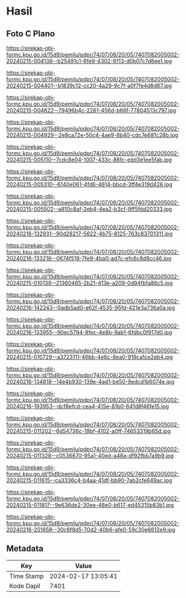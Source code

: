 # Hasil

## Foto C Plano

https://sirekap-obj-formc.kpu.go.id/15d9/pemilu/pdpr/74/07/08/20/05/7407082005002-20240215-004138--b25491c1-6fe9-4302-8113-d0b07c7d6ee1.jpg

https://sirekap-obj-formc.kpu.go.id/15d9/pemilu/pdpr/74/07/08/20/05/7407082005002-20240215-004401--b1839c12-cc20-4a29-9c7f-a0f7fe4d8d67.jpg

https://sirekap-obj-formc.kpu.go.id/15d9/pemilu/pdpr/74/07/08/20/05/7407082005002-20240215-004622--79496b4c-2261-456d-b66f-77804513c797.jpg

https://sirekap-obj-formc.kpu.go.id/15d9/pemilu/pdpr/74/07/08/20/05/7407082005002-20240215-004929--2e8ca72e-50c4-4ae9-8b40-cdc7e681c28b.jpg

https://sirekap-obj-formc.kpu.go.id/15d9/pemilu/pdpr/74/07/08/20/05/7407082005002-20240215-005110--7cdc8e04-1007-433c-86fc-edd3e1ee5fab.jpg

https://sirekap-obj-formc.kpu.go.id/15d9/pemilu/pdpr/74/07/08/20/05/7407082005002-20240215-005310--6140e061-4fd6-4614-bbcd-3ff4e319d426.jpg

https://sirekap-obj-formc.kpu.go.id/15d9/pemilu/pdpr/74/07/08/20/05/7407082005002-20240215-005502--a810c8af-2eb4-4ea2-b3cf-9ff5fdd20333.jpg

https://sirekap-obj-formc.kpu.go.id/15d9/pemilu/pdpr/74/07/08/20/05/7407082005002-20240216-132931--90d28217-5622-4b75-8125-763c83701311.jpg

https://sirekap-obj-formc.kpu.go.id/15d9/pemilu/pdpr/74/07/08/20/05/7407082005002-20240216-133216--0674f519-7fe9-4ba0-ad7c-efc6c8d8cc46.jpg

https://sirekap-obj-formc.kpu.go.id/15d9/pemilu/pdpr/74/07/08/20/05/7407082005002-20240215-010139--21360465-2b21-413e-a209-0d94fbfa86c5.jpg

https://sirekap-obj-formc.kpu.go.id/15d9/pemilu/pdpr/74/07/08/20/05/7407082005002-20240216-142243--0adb5ad0-e62f-4535-95fd-421e3a736a0a.jpg

https://sirekap-obj-formc.kpu.go.id/15d9/pemilu/pdpr/74/07/08/20/05/7407082005002-20240216-133955--90ec5794-8fec-4e8b-9ab1-6fdbc0f917d0.jpg

https://sirekap-obj-formc.kpu.go.id/15d9/pemilu/pdpr/74/07/08/20/05/7407082005002-20240215-010729--a3723111-46bb-4e6c-8ea0-919ca1ce2eb4.jpg

https://sirekap-obj-formc.kpu.go.id/15d9/pemilu/pdpr/74/07/08/20/05/7407082005002-20240216-134818--14e4b930-139e-4ad1-be50-9edcd1b6074e.jpg

https://sirekap-obj-formc.kpu.go.id/15d9/pemilu/pdpr/74/07/08/20/05/7407082005002-20240216-193953--dcf8efcd-cea4-415e-81b0-641d8f46fe15.jpg

https://sirekap-obj-formc.kpu.go.id/15d9/pemilu/pdpr/74/07/08/20/05/7407082005002-20240215-011202--6d54736c-18bf-4102-a0ff-74653319b65d.jpg

https://sirekap-obj-formc.kpu.go.id/15d9/pemilu/pdpr/74/07/08/20/05/7407082005002-20240215-011328--c0536670-95a1-40ed-a48a-df92fbb7a9b9.jpg

https://sirekap-obj-formc.kpu.go.id/15d9/pemilu/pdpr/74/07/08/20/05/7407082005002-20240215-011615--ca3336c4-b4aa-41df-bb90-7ab2cfe649ac.jpg

https://sirekap-obj-formc.kpu.go.id/15d9/pemilu/pdpr/74/07/08/20/05/7407082005002-20240215-011817--9e636de2-30ee-48e0-b617-ed45315b83b1.jpg

https://sirekap-obj-formc.kpu.go.id/15d9/pemilu/pdpr/74/07/08/20/05/7407082005002-20240216-201858--30c6f8d5-70d2-40b6-afe0-59c30e6612e9.jpg


## Metadata

| Key        | Value               |
| ---------- | ------------------- |
| Time Stamp | 2024-02-17 13:05:41 |
| Kode Dapil | 7401                |



